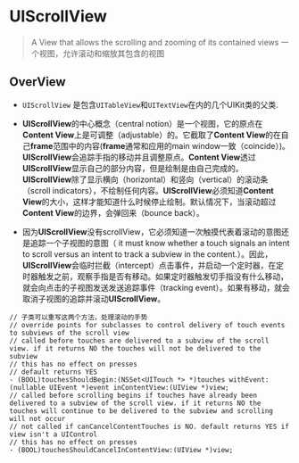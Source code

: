 ﻿# UIScrollView

> A View that allows the scrolling and zooming of its contained views
  一个视图，允许滚动和缩放其包含的视图
  
## OverView

 - `UIScrollView` 是包含`UITableView`和`UITextView`在内的几个UIKit类的父类.
 
 - **UIScrollView**的中心概念（central notion）是一个视图，它的原点在**Content View**上是可调整（adjustable）的。它截取了**Content View**的在自己**frame**范围中的内容(**frame**通常和应用的main window一致（coincide）)。**UIScrollView**会追踪手指的移动并且调整原点。**Content View**透过**UIScrollView**显示自己的部分内容，但是绘制是由自己完成的。**UIScrollView**除了显示横向（horizontal）和竖向（vertical）的滚动条（scroll indicators），不绘制任何内容。**UIScrollView**必须知道**Content View**的大小，这样才能知道什么时候停止绘制。默认情况下，当滚动超过**Content View**的边界，会弹回来（bounce back）。
 
 - 因为**UIScrollView**没有scrollView，它必须知道一次触摸代表着滚动的意图还是追踪一个子视图的意图（ it must know whether a touch signals an intent to scroll versus an intent to track a subview in the content.）。因此，**UIScrollView**会临时拦截（intercept）点击事件，并启动一个定时器，在定时器触发之前，观察手指是否有移动。如果定时器触发切手指没有什么移动，就会向点击的子视图发送发送追踪事件（tracking event）。如果有移动，就会取消子视图的追踪并滚动**UIScrollView**。

```
// 子类可以重写这两个方法，处理滚动的手势
// override points for subclasses to control delivery of touch events to subviews of the scroll view
// called before touches are delivered to a subview of the scroll view. if it returns NO the touches will not be delivered to the subview
// this has no effect on presses
// default returns YES
- (BOOL)touchesShouldBegin:(NSSet<UITouch *> *)touches withEvent:(nullable UIEvent *)event inContentView:(UIView *)view;
// called before scrolling begins if touches have already been delivered to a subview of the scroll view. if it returns NO the touches will continue to be delivered to the subview and scrolling will not occur
// not called if canCancelContentTouches is NO. default returns YES if view isn't a UIControl
// this has no effect on presses
- (BOOL)touchesShouldCancelInContentView:(UIView *)view;
```
 
